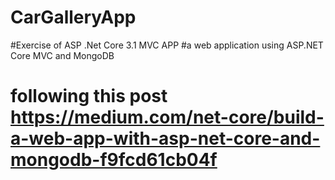 # CarGalleryApp
#Exercise of ASP .Net Core 3.1 MVC APP 
#a web application using ASP.NET Core MVC and MongoDB
# following this post  https://medium.com/net-core/build-a-web-app-with-asp-net-core-and-mongodb-f9fcd61cb04f
